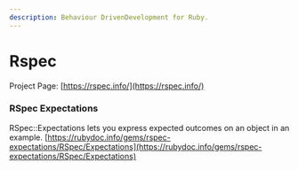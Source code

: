 ```yaml
---
description: Behaviour DrivenDevelopment for Ruby.
---
```


# Rspec

Project Page: [https://rspec.info/](https://rspec.info/)

### RSpec Expectations

RSpec::Expectations lets you express expected outcomes on an object in an example. [https://rubydoc.info/gems/rspec-expectations/RSpec/Expectations](https://rubydoc.info/gems/rspec-expectations/RSpec/Expectations)



